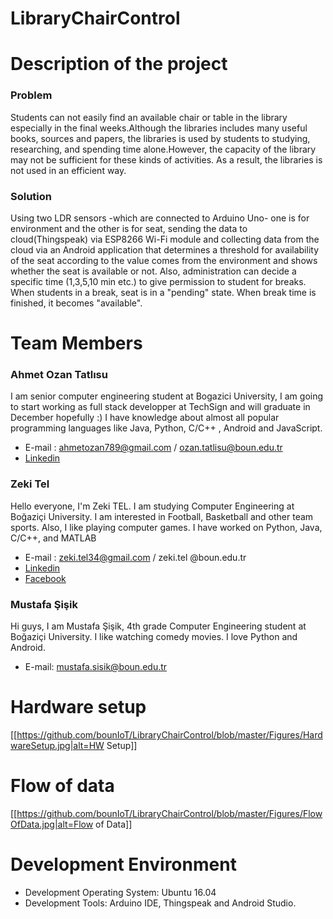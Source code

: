 # LibraryChairControl

# Description of the project

### Problem

Students can not easily find an available chair or table in the library especially in the final weeks.Although the libraries includes many useful books, sources and papers, the libraries is used by students to studying, researching, and spending time alone.However, the capacity of the library may not be sufficient for these kinds of activities.
As a result, the libraries is not used in an efficient way.

### Solution

Using two LDR sensors -which are connected to Arduino Uno- one is for environment and the other is for seat, sending the data to cloud(Thingspeak) via ESP8266 Wi-Fi module and collecting data from the cloud via an Android application that determines a threshold for availability of the seat according to the value comes from the environment and shows whether the seat is available or not. Also, administration can decide a specific time (1,3,5,10 min etc.) to give permission to student for breaks. When students in a break, seat is in a "pending" state. When break time is finished, it becomes "available".

# Team Members

### Ahmet Ozan Tatlısu
I am senior computer engineering student at Bogazici University, I am going to start working as full stack developper at TechSign and will graduate in December hopefully :) I have knowledge about almost all popular programming languages like Java, Python, C/C++ , Android and JavaScript.
* E-mail : ahmetozan789@gmail.com / ozan.tatlisu@boun.edu.tr
* [Linkedin](https://www.linkedin.com/in/ahmet-ozan-tatlısu-635773139/)  

### Zeki Tel

Hello everyone, I'm Zeki TEL. I am studying Computer Engineering at Boğaziçi University.
 I am interested in Football, Basketball and other team sports. Also, I like playing computer games.
 I have worked on Python, Java, C/C++, and MATLAB
* E-mail : zeki.tel34@gmail.com / zeki.tel @boun.edu.tr
* [Linkedin](https://www.linkedin.com/in/zeki-tel-bb4325b7/)
* [Facebook](https://www.facebook.com/sfsdfasf)


### Mustafa Şişik

Hi guys, I am Mustafa Şişik, 4th grade Computer Engineering student at Boğaziçi University. I like watching comedy movies. I love Python and Android.

* E-mail: mustafa.sisik@boun.edu.tr

# Hardware setup

[[https://github.com/bounIoT/LibraryChairControl/blob/master/Figures/HardwareSetup.jpg|alt=HW Setup]]

# Flow of data 

[[https://github.com/bounIoT/LibraryChairControl/blob/master/Figures/FlowOfData.jpg|alt=Flow of Data]]


# Development Environment

* Development Operating System: Ubuntu 16.04
* Development Tools: Arduino IDE, Thingspeak and Android Studio.
